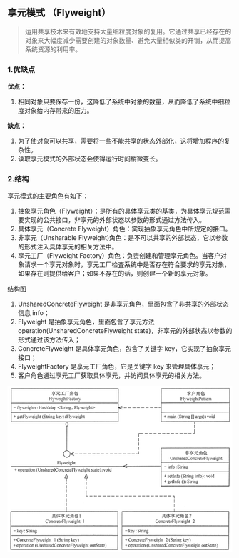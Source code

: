 ## 享元模式 （Flyweight）
> 运用共享技术来有效地支持大量细粒度对象的复用。它通过共享已经存在的对象来大幅度减少需要创建的对象数量、避免大量相似类的开销，从而提高系统资源的利用率。

### 1.优缺点
**优点：**
1. 相同对象只要保存一份，这降低了系统中对象的数量，从而降低了系统中细粒度对象给内存带来的压力。

**缺点：**
1. 为了使对象可以共享，需要将一些不能共享的状态外部化，这将增加程序的复杂性。
2. 读取享元模式的外部状态会使得运行时间稍微变长。

### 2.结构
享元模式的主要角色有如下：
1. 抽象享元角色（Flyweight）：是所有的具体享元类的基类，为具体享元规范需要实现的公共接口，非享元的外部状态以参数的形式通过方法传入。
2. 具体享元（Concrete Flyweight）角色：实现抽象享元角色中所规定的接口。
3. 非享元（Unsharable Flyweight)角色：是不可以共享的外部状态，它以参数的形式注入具体享元的相关方法中。
4. 享元工厂（Flyweight Factory）角色：负责创建和管理享元角色。当客户对象请求一个享元对象时，享元工厂检査系统中是否存在符合要求的享元对象，如果存在则提供给客户；如果不存在的话，则创建一个新的享元对象。

结构图
1. UnsharedConcreteFlyweight 是非享元角色，里面包含了非共享的外部状态信息 info；
2. Flyweight 是抽象享元角色，里面包含了享元方法 operation(UnsharedConcreteFlyweight state)，非享元的外部状态以参数的形式通过该方法传入；
3. ConcreteFlyweight 是具体享元角色，包含了关键字 key，它实现了抽象享元接口；
4. FlyweightFactory 是享元工厂角色，它是关键字 key 来管理具体享元；
5. 客户角色通过享元工厂获取具体享元，并访问具体享元的相关方法。

![avatar](../../../../../../../picture/享元模式.png)